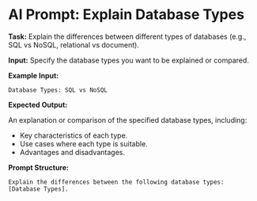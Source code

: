 # AI Prompt: Explain Database Types

**Task:** Explain the differences between different types of databases (e.g., SQL vs NoSQL, relational vs document).

**Input:** Specify the database types you want to be explained or compared.

**Example Input:**

```
Database Types: SQL vs NoSQL
```

**Expected Output:**

An explanation or comparison of the specified database types, including:
*   Key characteristics of each type.
*   Use cases where each type is suitable.
*   Advantages and disadvantages.

**Prompt Structure:**

```
Explain the differences between the following database types: [Database Types].
